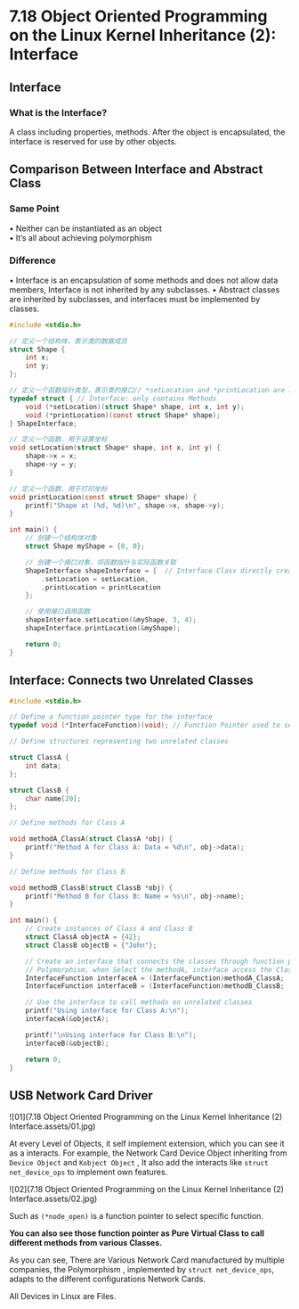 # 7.18 Object Oriented Programming on the Linux Kernel Inheritance (2): Interface



## Interface

### What is the Interface?

A class including properties, methods.
After the object is encapsulated, the interface is reserved for use by other objects.

## Comparison Between Interface and Abstract Class

### Same Point

• Neither can be instantiated as an object  
• It’s all about achieving polymorphism  

### Difference

• Interface is an encapsulation of some methods and does not allow data members, Interface is not inherited by any subclasses. 
• Abstract classes are inherited by subclasses, and interfaces must be implemented by classes.

```c
#include <stdio.h>

// 定义一个结构体，表示类的数据成员
struct Shape {
    int x;
    int y;
};

// 定义一个函数指针类型，表示类的接口// *setLocation and *printLocation are Function Pointer to select the functions.
typedef struct { // Interface: only contains Methods
    void (*setLocation)(struct Shape* shape, int x, int y);
    void (*printLocation)(const struct Shape* shape);
} ShapeInterface;

// 定义一个函数，用于设置坐标
void setLocation(struct Shape* shape, int x, int y) {
    shape->x = x;
    shape->y = y;
}

// 定义一个函数，用于打印坐标
void printLocation(const struct Shape* shape) {
    printf("Shape at (%d, %d)\n", shape->x, shape->y);
}

int main() {
    // 创建一个结构体对象
    struct Shape myShape = {0, 0};

    // 创建一个接口对象，将函数指针与实际函数关联
    ShapeInterface shapeInterface = {  // Interface Class directly creates the Interface Object, and directly call the methods.
        .setLocation = setLocation,
        .printLocation = printLocation
    };

    // 使用接口调用函数
    shapeInterface.setLocation(&myShape, 3, 4);
    shapeInterface.printLocation(&myShape);

    return 0;
}

```

## Interface: Connects two Unrelated Classes

```c
#include <stdio.h>

// Define a function pointer type for the interface
typedef void (*InterfaceFunction)(void); // Function Pointer used to select function, Polymorphism.

// Define structures representing two unrelated classes

struct ClassA {
    int data;
};

struct ClassB {
    char name[20];
};

// Define methods for Class A

void methodA_ClassA(struct ClassA *obj) {
    printf("Method A for Class A: Data = %d\n", obj->data);
}

// Define methods for Class B

void methodB_ClassB(struct ClassB *obj) {
    printf("Method B for Class B: Name = %s\n", obj->name);
}

int main() {
    // Create instances of Class A and Class B
    struct ClassA objectA = {42};
    struct ClassB objectB = {"John"};

    // Create an interface that connects the classes through function pointers
    // Polymorphism, when Select the methodA, interface access the ClassA, Same to ClassB.
    InterfaceFunction interfaceA = (InterfaceFunction)methodA_ClassA;
    InterfaceFunction interfaceB = (InterfaceFunction)methodB_ClassB;

    // Use the interface to call methods on unrelated classes
    printf("Using interface for Class A:\n");
    interfaceA(&objectA);

    printf("\nUsing interface for Class B:\n");
    interfaceB(&objectB);

    return 0;
}
```

## USB Network Card Driver

![01](7.18 Object Oriented Programming on the Linux Kernel Inheritance (2) Interface.assets/01.jpg)

At every Level of Objects, it self implement extension, which you can see it as a interacts. For example, the Network Card Device Object inheriting from `Device Object` and `Kobject Object` , It also add the interacts like `struct net_device_ops` to implement own features.

![02](7.18 Object Oriented Programming on the Linux Kernel Inheritance (2) Interface.assets/02.jpg)

Such as `(*node_open)` is a function pointer to select specific function.

**You can also see those function pointer as Pure Virtual Class to call different methods from various Classes.**

As you can see, There are Various Network Card manufactured by multiple companies, the Polymorphism , implemented by `struct net_device_ops`, adapts to the different configurations Network Cards.

All Devices in Linux are Files.